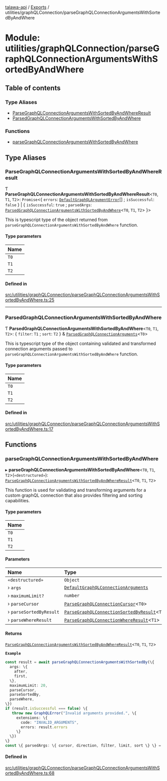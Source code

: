 [talawa-api](../README.md) / [Exports](../modules.md) / utilities/graphQLConnection/parseGraphQLConnectionArgumentsWithSortedByAndWhere

# Module: utilities/graphQLConnection/parseGraphQLConnectionArgumentsWithSortedByAndWhere

## Table of contents

### Type Aliases

- [ParseGraphQLConnectionArgumentsWithSortedByAndWhereResult](utilities_graphQLConnection_parseGraphQLConnectionArgumentsWithSortedByAndWhere.md#parsegraphqlconnectionargumentswithsortedbyandwhereresult)
- [ParsedGraphQLConnectionArgumentsWithSortedByAndWhere](utilities_graphQLConnection_parseGraphQLConnectionArgumentsWithSortedByAndWhere.md#parsedgraphqlconnectionargumentswithsortedbyandwhere)

### Functions

- [parseGraphQLConnectionArgumentsWithSortedByAndWhere](utilities_graphQLConnection_parseGraphQLConnectionArgumentsWithSortedByAndWhere.md#parsegraphqlconnectionargumentswithsortedbyandwhere)

## Type Aliases

### ParseGraphQLConnectionArgumentsWithSortedByAndWhereResult

Ƭ **ParseGraphQLConnectionArgumentsWithSortedByAndWhereResult**\<`T0`, `T1`, `T2`\>: `Promise`\<\{ `errors`: [`DefaultGraphQLArgumentError`](utilities_graphQLConnection.md#defaultgraphqlargumenterror)[] ; `isSuccessful`: ``false``  \} \| \{ `isSuccessful`: ``true`` ; `parsedArgs`: [`ParsedGraphQLConnectionArgumentsWithSortedByAndWhere`](utilities_graphQLConnection_parseGraphQLConnectionArgumentsWithSortedByAndWhere.md#parsedgraphqlconnectionargumentswithsortedbyandwhere)\<`T0`, `T1`, `T2`\>  \}\>

This is typescript type of the object returned from `parseGraphQLConnectionArgumentsWithSortedByAndWhere` function.

#### Type parameters

| Name |
| :------ |
| `T0` |
| `T1` |
| `T2` |

#### Defined in

[src/utilities/graphQLConnection/parseGraphQLConnectionArgumentsWithSortedByAndWhere.ts:25](https://github.com/PalisadoesFoundation/talawa-api/blob/636e51c/src/utilities/graphQLConnection/parseGraphQLConnectionArgumentsWithSortedByAndWhere.ts#L25)

___

### ParsedGraphQLConnectionArgumentsWithSortedByAndWhere

Ƭ **ParsedGraphQLConnectionArgumentsWithSortedByAndWhere**\<`T0`, `T1`, `T2`\>: \{ `filter`: `T1` ; `sort`: `T2`  \} & [`ParsedGraphQLConnectionArguments`](utilities_graphQLConnection_parseGraphQLConnectionArguments.md#parsedgraphqlconnectionarguments)\<`T0`\>

This is typescript type of the object containing validated and transformed connection
arguments passed to `parseGraphQLConnectionArgumentsWithSortedByAndWhere` function.

#### Type parameters

| Name |
| :------ |
| `T0` |
| `T1` |
| `T2` |

#### Defined in

[src/utilities/graphQLConnection/parseGraphQLConnectionArgumentsWithSortedByAndWhere.ts:17](https://github.com/PalisadoesFoundation/talawa-api/blob/636e51c/src/utilities/graphQLConnection/parseGraphQLConnectionArgumentsWithSortedByAndWhere.ts#L17)

## Functions

### parseGraphQLConnectionArgumentsWithSortedByAndWhere

▸ **parseGraphQLConnectionArgumentsWithSortedByAndWhere**\<`T0`, `T1`, `T2`\>(`«destructured»`): [`ParseGraphQLConnectionArgumentsWithSortedByAndWhereResult`](utilities_graphQLConnection_parseGraphQLConnectionArgumentsWithSortedByAndWhere.md#parsegraphqlconnectionargumentswithsortedbyandwhereresult)\<`T0`, `T1`, `T2`\>

This function is used for validating and transforming arguments for a custom graphQL
connection that also provides filtering and sorting capabilities.

#### Type parameters

| Name |
| :------ |
| `T0` |
| `T1` |
| `T2` |

#### Parameters

| Name | Type | Default value |
| :------ | :------ | :------ |
| `«destructured»` | `Object` | `undefined` |
| › `args` | [`DefaultGraphQLConnectionArguments`](utilities_graphQLConnection.md#defaultgraphqlconnectionarguments) | `undefined` |
| › `maximumLimit?` | `number` | `MAXIMUM_FETCH_LIMIT` |
| › `parseCursor` | [`ParseGraphQLConnectionCursor`](utilities_graphQLConnection_parseGraphQLConnectionArguments.md#parsegraphqlconnectioncursor)\<`T0`\> | `undefined` |
| › `parseSortedByResult` | [`ParseGraphQLConnectionSortedByResult`](utilities_graphQLConnection_parseGraphQLConnectionArgumentsWithSortedBy.md#parsegraphqlconnectionsortedbyresult)\<`T2`\> | `undefined` |
| › `parseWhereResult` | [`ParseGraphQLConnectionWhereResult`](utilities_graphQLConnection_parseGraphQLConnectionArgumentsWithWhere.md#parsegraphqlconnectionwhereresult)\<`T1`\> | `undefined` |

#### Returns

[`ParseGraphQLConnectionArgumentsWithSortedByAndWhereResult`](utilities_graphQLConnection_parseGraphQLConnectionArgumentsWithSortedByAndWhere.md#parsegraphqlconnectionargumentswithsortedbyandwhereresult)\<`T0`, `T1`, `T2`\>

**`Example`**

```ts
const result = await parseGraphQLConnectionArgumentsWithSortedBy(\{
  args: \{
    after,
    first,
  \},
  maximumLimit: 20,
  parseCursor,
  parseSortedBy,
  parseWhere,
\})
if (result.isSuccessful === false) \{
   throw new GraphQLError("Invalid arguments provided.", \{
     extensions: \{
       code: "INVALID_ARGUMENTS",
       errors: result.errors
     \}
  \})
\}
const \{ parsedArgs: \{ cursor, direction, filter, limit, sort \} \} = result;
```

#### Defined in

[src/utilities/graphQLConnection/parseGraphQLConnectionArgumentsWithSortedByAndWhere.ts:68](https://github.com/PalisadoesFoundation/talawa-api/blob/636e51c/src/utilities/graphQLConnection/parseGraphQLConnectionArgumentsWithSortedByAndWhere.ts#L68)
